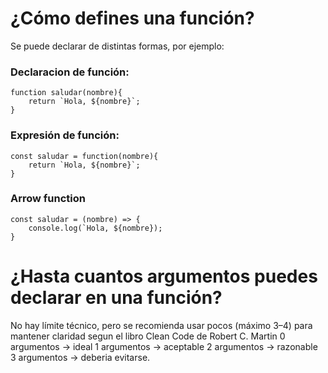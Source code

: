 # ¿Cómo defines una función?
Se puede declarar de distintas formas, por ejemplo:
### Declaracion de función:
    function saludar(nombre){
        return `Hola, ${nombre}`;
    }
### Expresión de función:
    const saludar = function(nombre){
        return `Hola, ${nombre}`;
    }
### Arrow function 
    const saludar = (nombre) => {
        console.log(`Hola, ${nombre});
    }


# ¿Hasta cuantos argumentos puedes declarar en una función?

No hay límite técnico, pero se recomienda usar pocos (máximo 3–4) para mantener claridad segun el libro Clean Code de Robert C. Martin 
0 argumentos -> ideal
1 argumentos -> aceptable
2 argumentos -> razonable
3 argumentos -> deberia evitarse.